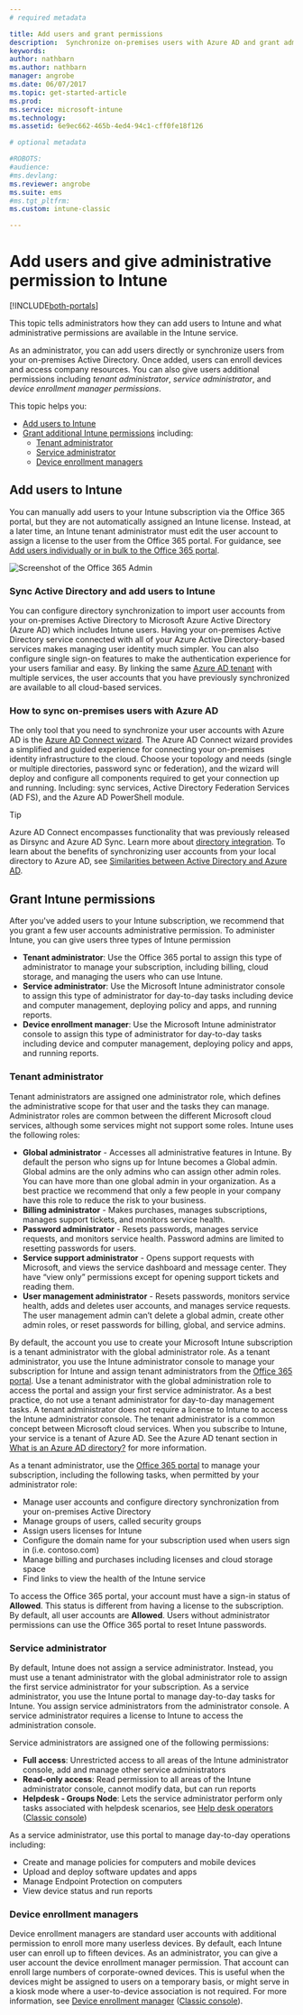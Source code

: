 ```yaml
---
# required metadata

title: Add users and grant permissions
description:  Synchronize on-premises users with Azure AD and grant administrator permissions for your Intune subscription
keywords:
author: nathbarn
ms.author: nathbarn
manager: angrobe
ms.date: 06/07/2017
ms.topic: get-started-article
ms.prod:
ms.service: microsoft-intune
ms.technology:
ms.assetid: 6e9ec662-465b-4ed4-94c1-cff0fe18f126

# optional metadata

#ROBOTS:
#audience:
#ms.devlang:
ms.reviewer: angrobe
ms.suite: ems
#ms.tgt_pltfrm:
ms.custom: intune-classic

---
```


# Add users and give administrative permission to Intune

[!INCLUDE[both-portals](./includes/note-for-both-portals.md)]

This topic tells administrators how they can add users to Intune and what administrative permissions are available in the Intune service.

As an administrator, you can add users directly or synchronize users from your on-premises Active Directory. Once added, users can enroll devices and access company resources. You can also give users additional permissions including *tenant administrator*, *service administrator*, and *device enrollment manager permissions*.

This topic helps you:

- [Add users to Intune](#add-users-to-intune)
- [Grant additional Intune permissions](#grant-intune-permissions) including:
  - [Tenant administrator](#tenant-administrator)
  - [Service administrator](#service-administrator)
  - [Device enrollment managers](#device-enrollment-managers)

## Add users to Intune
You can manually add users to your Intune subscription via the Office 365 portal, but they are not automatically assigned an Intune license. Instead, at a later time, an Intune tenant administrator must edit the user account to assign a license to the user from the Office 365 portal. For guidance, see [Add users individually or in bulk to the Office 365 portal](https://support.office.com/article/Add-users-individually-or-in-bulk-to-Office-365-Admin-Help-1970f7d6-03b5-442f-b385-5880b9c256ec).

  ![Screenshot of the Office 365 Admin](media/office-add-user.png)

### Sync Active Directory and add users to Intune
You can configure directory synchronization to import user accounts from your on-premises Active Directory to Microsoft Azure Active Directory (Azure AD) which includes Intune users. Having your on-premises Active Directory service connected with all of your Azure Active Directory-based services makes managing user identity much simpler. You can also configure single sign-on features to make the authentication experience for your users familiar and easy. By linking the same [Azure AD tenant](https://azure.microsoft.com/documentation/articles/active-directory-aadconnect/) with multiple services, the user accounts that you have previously synchronized are available to all cloud-based services.

### How to sync on-premises users with Azure AD
The only tool that you need to synchronize your user accounts with Azure AD is the [Azure AD Connect wizard](https://www.microsoft.com/download/details.aspx?id=47594). The Azure AD Connect wizard provides a simplified and guided experience for connecting your on-premises identity infrastructure to the cloud.  Choose your topology and needs (single or multiple directories, password sync or federation), and the wizard will deploy and configure all components required to get your connection up and running. Including: sync services, Active Directory Federation Services (AD FS), and the Azure AD PowerShell module.

> [!TIP]
> Azure AD Connect encompasses functionality that was previously released as Dirsync and Azure AD Sync. Learn more about [directory integration](http://technet.microsoft.com/library/jj573653.aspx). To learn about the benefits of synchronizing user accounts from your local directory to Azure AD, see [Similarities between Active Directory and Azure AD](http://technet.microsoft.com/library/dn518177.aspx).

## Grant Intune permissions

After you've added users to your Intune subscription, we recommend that you grant a few user accounts administrative permission. To administer Intune, you can give users three types of Intune permission
-   **Tenant administrator**: Use the Office 365 portal to assign this type of administrator to manage your subscription, including billing, cloud storage, and managing the users who can use Intune.
-   **Service administrator**: Use the Microsoft Intune administrator console to assign this type of administrator for day-to-day tasks including device and computer management, deploying policy and apps, and running reports.
-   **Device enrollment manager**: Use the Microsoft Intune administrator console to assign this type of administrator for day-to-day tasks including device and computer management, deploying policy and apps, and running reports.


### Tenant administrator

Tenant administrators are assigned one administrator role, which defines the administrative scope for that user and the tasks they can manage. Administrator roles are common between the different Microsoft cloud services, although some services might not support some roles. Intune uses the following roles:
- **Global administrator** - Accesses all administrative features in Intune. By default the person who signs up for Intune becomes a Global admin. Global admins are the only admins who can assign other admin roles. You can have more than one global admin in your organization. As a best practice we recommend that only a few people in your company have this role to reduce the risk to your business.
- **Billing administrator** - Makes purchases, manages subscriptions, manages support tickets, and monitors service health.
- **Password administrator** - Resets passwords, manages service requests, and monitors service health. Password admins are limited to resetting passwords for users.
- **Service support administrator** - Opens support requests with Microsoft, and views the service dashboard and message center. They have “view only” permissions except for opening support tickets and reading them.
- **User management administrator** - Resets passwords, monitors service health, adds and deletes user accounts, and manages service requests. The user management admin can’t delete a global admin, create other admin roles, or reset passwords for billing, global, and service admins.

By default, the account you use to create your Microsoft Intune subscription is a tenant administrator with the global administrator role. As a tenant administrator, you use the Intune administrator console to manage your subscription for Intune and assign tenant administrators from the [Office 365 portal](http://go.microsoft.com/fwlink/p/?LinkId=698854). Use a tenant administrator with the global administration role to access the portal and assign your first service administrator. As a best practice, do not use a tenant administrator for day-to-day management tasks. A tenant administrator does not require a license to Intune to access the Intune administrator console. The tenant administrator is a common concept between Microsoft cloud services. When you subscribe to Intune, your service is a tenant of Azure AD. See the Azure AD tenant section in [What is an Azure AD directory?](http://technet.microsoft.com/library/jj573650.aspx) for more information.

As a tenant administrator, use the [Office 365 portal](http://go.microsoft.com/fwlink/p/?LinkId=698854) to manage your subscription, including the following tasks, when permitted by your administrator role:

- Manage user accounts and configure directory synchronization from your on-premises Active Directory
- Manage groups of users, called security groups
- Assign users licenses for Intune
- Configure the domain name for your subscription used when users sign in (i.e. contoso.com)
- Manage billing and purchases including licenses and cloud storage space
- Find links to view the health of the Intune service

To access the Office 365 portal, your account must have a sign-in status of **Allowed**. This status is different from having a license to the subscription. By default, all user accounts are **Allowed**. Users without administrator permissions can use the Office 365 portal to reset Intune passwords.

### Service administrator

By default, Intune does not assign a service administrator. Instead, you must use a tenant administrator with the global administrator role to assign the first service administrator for your subscription. As a service administrator, you use the Intune portal to manage day-to-day tasks for Intune. You assign service administrators from the administrator console. A service administrator requires a license to Intune to access the administration console.

Service administrators are assigned one of the following permissions:
- **Full access**: Unrestricted access to all areas of the Intune administrator console, add and manage other service administrators
- **Read-only access**: Read permission to all areas of the Intune administrator console, cannot modify data, but can run reports
- **Helpdesk - Groups Node**: Lets the service administrator perform only tasks associated with helpdesk scenarios, see [Help desk operators](help-desk-operators.md) ([Classic console](/intune-classic/deploy-use/control-what-admins-can-see-in-the-microsoft-intune-admin-console))

As a service administrator, use this portal to manage day-to-day operations including:

- Create and manage policies for computers and mobile devices
- Upload and deploy software updates and apps
- Manage Endpoint Protection on computers
- View device status and run reports

### Device enrollment managers

Device enrollment managers are standard user accounts with additional permission to enroll more many userless devices. By default, each Intune user can enroll up to fifteen devices. As an administrator, you can give a user account the device enrollment manager permission. That account can enroll large numbers of corporate-owned devices. This is useful when the devices might be assigned to users on a temporary basis, or might serve in a kiosk mode where a user-to-device association is not required. For more information, see [Device enrollment manager](device-enrollment-manager-enroll.md) ([Classic console](/intune-classic/deploy-use/enroll-corporate-owned-devices-with-the-device-enrollment-manager-in-microsoft-intune)).
